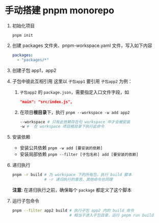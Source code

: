 # 手动搭建 pnpm monorepo

1. 初始化项目

   `pnpm init`

2. 创建 packages 文件夹、pnpm-workspace.yaml 文件，写入如下内容

   ```yaml
   packages:
     - "packages/*"
   ```

3. 创建子包 app1，app2

4. 子包中彼此互相引用
   这里以 `子包app1` 要引用 `子包app2` 为例：

   1. `子包app2` 的 `package.json`，需要指定入口文件字段，如
      ```json
      "main": "src/index.js",
      ```
   2. 在项目**根目录**下，执行 `pnpm --workspace -w add app2`
      ```sh
      --workspace # 只有此依赖存在句 workspace 中才会被安装
      -w #  在 workspace 项目根目录下执行此命令
      ```

5. 安装依赖

   - 安装公共依赖
     `pnpm -w add [要安装的依赖]`
   - 安装局部依赖
     `pnpm --filter [子包名称] add [要安装的依赖]`

6. 递归执行

   ```sh
   pnpm -r build # 为 workspace 下的所有包，执行 build 脚本
                 # -r 递归执行的意思，其他命令也同理
   ```

   **注意**: 在递归执行之前，确保每个 `package` 都定义了这个脚本

7. 运行子包命令

   ```sh
   pnpm --filter app2 build # 执行子包 app2 内的 build 命令
                            # 相当于进入子包目录，运行 pnpm run build
   ```
